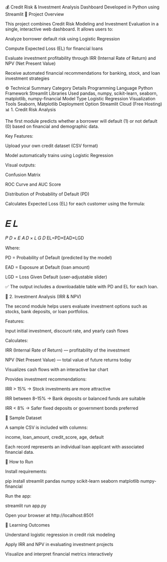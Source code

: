 
💰 Credit Risk & Investment Analysis Dashboard
Developed in Python using Streamlit
🧠 Project Overview

This project combines Credit Risk Modeling and Investment Evaluation in a single, interactive web dashboard.
It allows users to:

Analyze borrower default risk using Logistic Regression

Compute Expected Loss (EL) for financial loans

Evaluate investment profitability through IRR (Internal Rate of Return) and NPV (Net Present Value)

Receive automated financial recommendations for banking, stock, and loan investment strategies

⚙️ Technical Summary
Category	Details
Programming Language	Python
Framework	Streamlit
Libraries Used	pandas, numpy, scikit-learn, seaborn, matplotlib, numpy-financial
Model Type	Logistic Regression
Visualization Tools	Seaborn, Matplotlib
Deployment Option	Streamlit Cloud (Free Hosting)
📊 1. Credit Risk Analysis

The first module predicts whether a borrower will default (1) or not default (0) based on financial and demographic data.

Key Features:

Upload your own credit dataset (CSV format)

Model automatically trains using Logistic Regression

Visual outputs:

Confusion Matrix

ROC Curve and AUC Score

Distribution of Probability of Default (PD)

Calculates Expected Loss (EL) for each customer using the formula:

𝐸
𝐿
=
𝑃
𝐷
×
𝐸
𝐴
𝐷
×
𝐿
𝐺
𝐷
EL=PD×EAD×LGD

Where:

PD = Probability of Default (predicted by the model)

EAD = Exposure at Default (loan amount)

LGD = Loss Given Default (user-adjustable slider)

✅ The output includes a downloadable table with PD and EL for each loan.

💼 2. Investment Analysis (IRR & NPV)

The second module helps users evaluate investment options such as stocks, bank deposits, or loan portfolios.

Features:

Input initial investment, discount rate, and yearly cash flows

Calculates:

IRR (Internal Rate of Return) — profitability of the investment

NPV (Net Present Value) — total value of future returns today

Visualizes cash flows with an interactive bar chart

Provides investment recommendations:

IRR > 15% → Stock investments are more attractive

IRR between 8–15% → Bank deposits or balanced funds are suitable

IRR < 8% → Safer fixed deposits or government bonds preferred

🧮 Sample Dataset

A sample CSV is included with columns:

income, loan_amount, credit_score, age, default


Each record represents an individual loan applicant with associated financial data.

🚀 How to Run

Install requirements:

pip install streamlit pandas numpy scikit-learn seaborn matplotlib numpy-financial


Run the app:

streamlit run app.py


Open your browser at http://localhost:8501

🎯 Learning Outcomes

Understand logistic regression in credit risk modeling

Apply IRR and NPV in evaluating investment projects

Visualize and interpret financial metrics interactively

